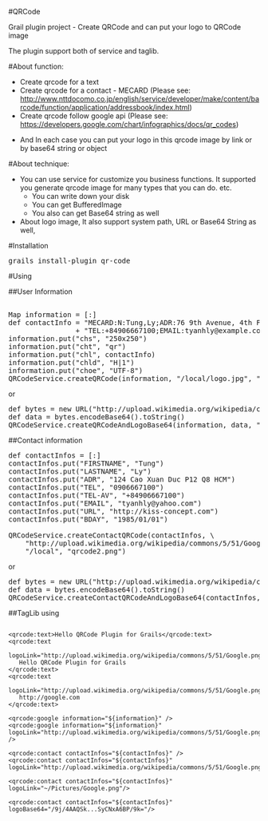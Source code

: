 #QRCode

Grail plugin project - Create QRCode and can put your logo to QRCode image

The plugin support both of service and taglib. 

#About function:

- Create qrcode for a text
- Create qrcode for a contact - MECARD (Please see: http://www.nttdocomo.co.jp/english/service/developer/make/content/barcode/function/application/addressbook/index.html)
- Create qrcode follow google api (Please see: https://developers.google.com/chart/infographics/docs/qr_codes)

* And In each case you can put your logo in this qrcode image by link or by base64 string or object

#About technique:

- You can use service for customize you business functions. It supported you generate qrcode image for many types that you can do. etc.
   + You can write down your disk
   + You can get BufferedImage
   + You also can get Base64 string as well
- About logo image, It also support system path, URL or Base64 String as well,

#Installation
<pre>
grails install-plugin qr-code
</pre>
#Using

##User Information

<pre>

Map information = [:]
def contactInfo = "MECARD:N:Tung,Ly;ADR:76 9th Avenue, 4th Floor, New York, NY 10011;"\
                + "TEL:+84906667100;EMAIL:tyanhly@example.com;;"
information.put("chs", "250x250")
information.put("cht", "qr")
information.put("chl", contactInfo)
information.put("chld", "H|1")
information.put("choe", "UTF-8")
QRCodeService.createQRCode(information, "/local/logo.jpg", "/local", "qrcode.png")
</pre>

or

<pre>
def bytes = new URL("http://upload.wikimedia.org/wikipedia/commons/5/51/Google.png").getBytes()
def data = bytes.encodeBase64().toString()
QRCodeService.createQRCodeAndLogoBase64(information, data, "/local", "google.png" )
</pre>

##Contact information

<pre>
def contactInfos = [:]
contactInfos.put("FIRSTNAME", "Tung")
contactInfos.put("LASTNAME", "Ly")
contactInfos.put("ADR", "124 Cao Xuan Duc P12 Q8 HCM")
contactInfos.put("TEL", "0906667100")
contactInfos.put("TEL-AV", "+84906667100")
contactInfos.put("EMAIL", "tyanhly@yahoo.com")
contactInfos.put("URL", "http://kiss-concept.com")
contactInfos.put("BDAY", "1985/01/01")

QRCodeService.createContactQRCode(contactInfos, \
    "http://upload.wikimedia.org/wikipedia/commons/5/51/Google.png", \
    "/local", "qrcode2.png")
</pre>

or

<pre>
def bytes = new URL("http://upload.wikimedia.org/wikipedia/commons/5/51/Google.png").getBytes()
def data = bytes.encodeBase64().toString()
QRCodeService.createContactQRCodeAndLogoBase64(contactInfos, data, "/local", "ibm.png" )
</pre>

##TagLib using
<pre>
<code>
&lt;qrcode:text&gt;Hello QRCode Plugin for Grails&lt;/qrcode:text&gt;
&lt;qrcode:text
   logoLink=&quot;http://upload.wikimedia.org/wikipedia/commons/5/51/Google.png&quot;&gt; 
   Hello QRCode Plugin for Grails
&lt;/qrcode:text&gt;
&lt;qrcode:text
   logoLink=&quot;http://upload.wikimedia.org/wikipedia/commons/5/51/Google.png&quot;&gt; 
   http://google.com
&lt;/qrcode:text&gt;

&lt;qrcode:google information=&quot;${information}&quot; /&gt;
&lt;qrcode:google information=&quot;${information}&quot; logoLink=&quot;http://upload.wikimedia.org/wikipedia/commons/5/51/Google.png&quot; /&gt;

&lt;qrcode:contact contactInfos=&quot;${contactInfos}&quot; /&gt;
&lt;qrcode:contact contactInfos=&quot;${contactInfos}&quot; logoLink=&quot;http://upload.wikimedia.org/wikipedia/commons/5/51/Google.png&quot;/&gt;

&lt;qrcode:contact contactInfos=&quot;${contactInfos}&quot; logoLink=&quot;~/Pictures/Google.png&quot;/&gt;
    
&lt;qrcode:contact contactInfos=&quot;${contactInfos}&quot; logoBase64=&quot;/9j/4AAQSk...SyCNxA6BP/9k=&quot;/&gt;
    
</code>
</pre>


